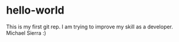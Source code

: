 # hello-world
This is my first git rep.
I am trying to improve my skill as a developer. Michael Sierra :)
